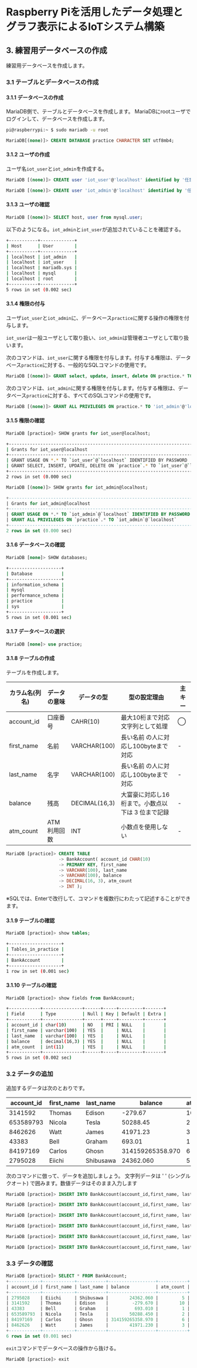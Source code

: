 # Raspberry Piを活用したデータ処理とグラフ表示によるIoTシステム構築

## 3. 練習用データベースの作成

練習用データベースを作成します。

### 3.1 テーブルとデータベースの作成

#### 3.1.1 データベースの作成

MariaDB側で、テーブルとデータベースを作成します。
MariaDBにrootユーザでログインして、データベースを作成します。

```bash
pi@raspberrypi:~ $ sudo mariadb -u root
```

```sql
MariaDB[(none)]> CREATE DATABASE practice CHARACTER SET utf8mb4;
```

#### 3.1.2 ユーザの作成

ユーザ名`iot_user`と`iot_admin`を作成する。

```sql
MariaDB [(none)]> CREATE user 'iot_user'@'localhost' identified by '任意のパスワード';
```

```sql
MariaDB [(none)]> CREATE user 'iot_admin'@'localhost' identified by '任意のパスワード';
```

#### 3.1.3 ユーザの確認

```sql
MariaDB [(none)]> SELECT host, user from mysql.user;
```

以下のようになる。`iot_admin`と`iot_user`が追加されていることを確認する。

```bash
+-----------+-------------+
| Host      | User        |
+-----------+-------------+
| localhost | iot_admin   |
| localhost | iot_user    |
| localhost | mariadb.sys |
| localhost | mysql       |
| localhost | root        |
+-----------+-------------+
5 rows in set (0.002 sec)
```

#### 3.1.4 権限の付与

ユーザ`iot_user`と`iot_admin`に、データベース`practice`に関する操作の権限を付与します。

`iot_user`は一般ユーザとして取り扱い、`iot_admin`は管理者ユーザとして取り扱います。

次のコマンドは、`iot_user`に関する権限を付与します。付与する権限は、データベース`practice`に対する、一般的なSQLコマンドの使用です。

```sql
MariaDB [(none)]> GRANT select, update, insert, delete ON practice.* TO 'iot_user'@'localhost';
```

次のコマンドは、`iot_admin`に関する権限を付与します。付与する権限は、データベース`practice`に対する、すべてのSQLコマンドの使用です。

```sql
MariaDB [(none)]> GRANT ALL PRIVILEGES ON practice.* TO 'iot_admin'@'localhost';
```

#### 3.1.5 権限の確認

```sql
MariaDB [practice]> SHOW grants for iot_user@localhost;
```

```bash
+-----------------------------------------------------------------------------------------------------------------+
| Grants for iot_user@localhost                                                                                   |
+-----------------------------------------------------------------------------------------------------------------+
| GRANT USAGE ON *.* TO `iot_user`@`localhost` IDENTIFIED BY PASSWORD '*DDFB542AA0BD1D251995D81AEBEB96DEEAD1132F' |
| GRANT SELECT, INSERT, UPDATE, DELETE ON `practice`.* TO `iot_user`@`localhost`                                  |
+-----------------------------------------------------------------------------------------------------------------+
2 rows in set (0.000 sec)
```

```sql
MariaDB [(none)]> SHOW grants for iot_admin@localhost;
```

```sql
+------------------------------------------------------------------------------------------------------------------+
| Grants for iot_admin@localhost                                                                                   |
+------------------------------------------------------------------------------------------------------------------+
| GRANT USAGE ON *.* TO `iot_admin`@`localhost` IDENTIFIED BY PASSWORD '*DDFB542AA0BD1D251995D81AEBEB96DEEAD1132F' |
| GRANT ALL PRIVILEGES ON `practice`.* TO `iot_admin`@`localhost`                                                  |
+------------------------------------------------------------------------------------------------------------------+
2 rows in set (0.000 sec)
```

#### 3.1.6 データベースの確認

```sql
MariaDB [none]> SHOW databases;
```

```bash
+--------------------+
| Database           |
+--------------------+
| information_schema |
| mysql              |
| performance_schema |
| practice           |
| sys                |
+--------------------+
5 rows in set (0.001 sec)
```

#### 3.1.7 データベースの選択

```sql
MariaDB [none]> use practice;
```

#### 3.1.8 テーブルの作成

テーブルを作成します。

| カラム名(列名) | データの意味 | データの型 | 型の設定理由 | 主キー |
| --- | --- | --- | --- | --- |
|account_id | 口座番号 | CAHR(10) | 最大10桁まで対応文字列として処理 | ◯ |
| first_name | 名前 | VARCHAR(100) | 長い名前 の人に対応し100byteまで対応 | - |
| last_name | 名字 | VARCHAR(100) | 長い名前 の人に対応し100byteまで対応 |  - |
| balance | 残高 | DECIMAL(16,3) | 大富豪に対応し16桁まで。小数点以下は 3 位まで記録 | - |
| atm_count | ATM利用回数 | INT | 小数点を使用しない | - |

```sql
MariaDB [practice]> CREATE TABLE
                    -> BankAccount( account_id CHAR(10)
                    -> PRIMARY KEY, first_name
                    -> VARCHAR(100), last_name
                    -> VARCHAR(100), balance
                    -> DECIMAL(16, 3), atm_count
                    -> INT );
```

※SQLでは、Enterで改行して、コマンドを複数行にわたって記述することができます。

#### 3.1.9 テーブルの確認

```sql
MariaDB [practice]> show tables;
```

```bash
+--------------------+
| Tables_in_practice |
+--------------------+
| BankAccount        |
+--------------------+
1 row in set (0.001 sec)
```

#### 3.1.10 テーブルの確認

```sql
MariaDB [practice]> show fields from BankAccount;
```

```bash
+------------+---------------+------+-----+---------+-------+
| Field      | Type          | Null | Key | Default | Extra |
+------------+---------------+------+-----+---------+-------+
| account_id | char(10)      | NO   | PRI | NULL    |       |
| first_name | varchar(100)  | YES  |     | NULL    |       |
| last_name  | varchar(100)  | YES  |     | NULL    |       |
| balance    | decimal(16,3) | YES  |     | NULL    |       |
| atm_count  | int(11)       | YES  |     | NULL    |       |
+------------+---------------+------+-----+---------+-------+
5 rows in set (0.002 sec)
```

### 3.2 データの追加

追加するデータは次のとおりです。

| account_id | first_name | last_name | balance | atm_count |
| --- | --- | --- | --- | --- |
| 3141592 | Thomas | Edison | -279.67 | 10 |
| 653589793 | Nicola | Tesla | 50288.45 | 2 |
| 8462626 | Watt | James | 41971.23 | 3 |
| 43383 | Bell | Graham | 693.01 | 1 |
| 84197169 | Carlos | Ghosn | 314159265358.970 | 6 |
| 2795028 | Eiichi | Shibusawa | 24362.060 | 5 |

次のコマンドに倣って、データを追加しましょう。
文字列データは ' ' (シングルクオート) で囲みます。数値データはそのまま入力します

```sql
MariaDB [practice]> INSERT INTO BankAccount(account_id,first_name, last_name, balance, atm_count) VALUES('3141592', 'Thomas', 'Edison', -279.67, 10);
```

```sql
MariaDB [practice]> INSERT INTO BankAccount(account_id,first_name, last_name, balance, atm_count) VALUES('653589793', 'Nicola', 'Tesla', 50288.45, 2);
```

```sql
MariaDB [practice]> INSERT INTO BankAccount(account_id,first_name, last_name, balance, atm_count) VALUES('8462626', 'Watt', 'James', 41971.23, 3);
```

```sql
MariaDB [practice]> INSERT INTO BankAccount(account_id,first_name, last_name, balance, atm_count) VALUES('43383', 'Bell', 'Graham', 693.01, 1);
```

```sql
MariaDB [practice]> INSERT INTO BankAccount(account_id,first_name, last_name, balance, atm_count) VALUES('84197169', 'Carlos', 'Ghosn',314159265358.97, 6);
```

```sql
MariaDB [practice]> INSERT INTO BankAccount(account_id,first_name, last_name, balance, atm_count) VALUES('2795028', 'Eiichi', 'Shibusawa', 24362.06, 5);
```

### 3.3 データの確認

```sql
MariaDB [practice]> SELECT * FROM BankAccount;
+------------+------------+-----------+------------------+-----------+
| account_id | first_name | last_name | balance          | atm_count |
+------------+------------+-----------+------------------+-----------+
| 2795028    | Eiichi     | Shibusawa |        24362.060 |         5 |
| 3141592    | Thomas     | Edison    |         -279.670 |        10 |
| 43383      | Bell       | Graham    |          693.010 |         1 |
| 653589793  | Nicola     | Tesla     |        50288.450 |         2 |
| 84197169   | Carlos     | Ghosn     | 314159265358.970 |         6 |
| 8462626    | Watt       | James     |        41971.230 |         3 |
+------------+------------+-----------+------------------+-----------+
6 rows in set (0.001 sec)
```

`exit`コマンドでデータベースの操作から抜ける。

```sql
MariaDB [practice]> exit
```
